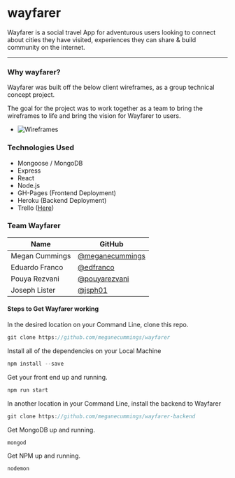 # wayfarer


Wayfarer is a social travel App for adventurous users looking to connect about cities they have visited, experiences they can share &amp; build community on the internet.

---

### Why wayfarer?

Wayfarer was built off the below client wireframes, as a group technical concept project. 

The goal for the project was to work together as a team to bring the wireframes to life and bring the vision for Wayfarer to  users.


* ![Wireframes](https://raw.git.generalassemb.ly/sf-sei-3/project-02/master/wireframes.png)


### Technologies Used

* Mongoose / MongoDB
* Express
* React
* Node.js
* GH-Pages (Frontend Deployment)
* Heroku (Backend Deployment)
* Trello ([Here](https://trello.com/b/mFlyyjpM/project-wayfarer))

### Team Wayfarer

Name | GitHub 
------------ | -------------
Megan Cummings | [@meganecummings](https://github.com/meganecummings)
Eduardo Franco | [@edfranco](https://github.com/edfranco)
Pouya Rezvani | [@pouyarezvani](https://github.com/pouyarezvani)
Joseph Lister | [@jsph01](https://github.com/jsph01)


#### Steps to Get Wayfarer working

In the desired location on your Command Line, clone this repo.

```javascript
git clone https://github.com/meganecummings/wayfarer
```

Install all of the dependencies on your Local Machine

```javascript
npm install --save
```

Get your front end up and running. 

```javascript
npm run start
```

In another location in your Command Line, install the backend to Wayfarer 

```javascript
git clone https://github.com/meganecummings/wayfarer-backend
```

Get MongoDB up and running.

```javascript
mongod
```

Get NPM up and running.

```javascript
nodemon
```


